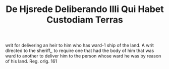 ---
title: De Hjsrede Deliberando Illi Qui Habet Custodiam Terras
letter: D
permalink: "/definitions/bld-de-hjsrede-deliberando-illi-qui-habet-custodiam-terras.html"
body: writ for delivering an heir to him who has ward-1 ship of the land. A writ dlrected
  to the sheriff,, to require one that had the body of him that was ward to another
  to deliver him to the person whose ward he was by reason of his land. Reg. orlg.
  161
published_at: '2018-07-07'
source: Black's Law Dictionary 2nd Ed (1910)
layout: post
---